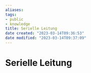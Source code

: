 ```yaml
---
aliases: 
tags: 
- public
- knowledge
title: Serielle Leitung
date created: "2023-03-14T09:36:53"
date modified: "2023-03-14T09:37:09"
---
```


# Serielle Leitung
